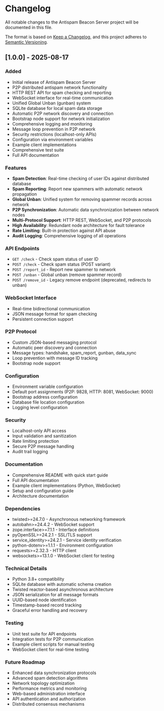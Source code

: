 # Changelog

All notable changes to the Antispam Beacon Server project will be documented in this file.

The format is based on [Keep a Changelog](https://keepachangelog.com/en/1.0.0/),
and this project adheres to [Semantic Versioning](https://semver.org/spec/v2.0.0.html).

## [1.0.0] - 2025-08-17

### Added
- Initial release of Antispam Beacon Server
- P2P distributed antispam network functionality
- HTTP REST API for spam checking and reporting
- WebSocket interface for real-time communication
- Unified Global Unban (gunban) system
- SQLite database for local spam data storage
- Automatic P2P network discovery and connection
- Bootstrap node support for network initialization
- Comprehensive logging and monitoring
- Message loop prevention in P2P network
- Security restrictions (localhost-only APIs)
- Configuration via environment variables
- Example client implementations
- Comprehensive test suite
- Full API documentation

### Features
- **Spam Detection**: Real-time checking of user IDs against distributed database
- **Spam Reporting**: Report new spammers with automatic network propagation
- **Global Unban**: Unified system for removing spammer records across network
- **P2P Synchronization**: Automatic data synchronization between network nodes
- **Multi-Protocol Support**: HTTP REST, WebSocket, and P2P protocols
- **High Availability**: Redundant node architecture for fault tolerance
- **Rate Limiting**: Built-in protection against API abuse
- **Audit Logging**: Comprehensive logging of all operations

### API Endpoints
- `GET /check` - Check spam status of user ID
- `POST /check` - Check spam status (POST variant)
- `POST /report_id` - Report new spammer to network
- `POST /unban` - Global unban (remove spammer record)
- `POST /remove_id` - Legacy remove endpoint (deprecated, redirects to unban)

### WebSocket Interface
- Real-time bidirectional communication
- JSON message format for spam checking
- Persistent connection support

### P2P Protocol
- Custom JSON-based messaging protocol
- Automatic peer discovery and connection
- Message types: handshake, spam_report, gunban, data_sync
- Loop prevention with message ID tracking
- Bootstrap node support

### Configuration
- Environment variable configuration
- Default port assignments (P2P: 9828, HTTP: 8081, WebSocket: 9000)
- Bootstrap address configuration
- Database file location configuration
- Logging level configuration

### Security
- Localhost-only API access
- Input validation and sanitization
- Rate limiting protection
- Secure P2P message handling
- Audit trail logging

### Documentation
- Comprehensive README with quick start guide
- Full API documentation
- Example client implementations (Python, WebSocket)
- Setup and configuration guide
- Architecture documentation

### Dependencies
- twisted>=24.7.0 - Asynchronous networking framework
- autobahn>=24.4.2 - WebSocket support
- zope.interface>=7.1.1 - Interface definitions
- pyOpenSSL>=24.2.1 - SSL/TLS support
- service_identity>=24.2.1 - Service identity verification
- python-dotenv>=1.1.1 - Environment configuration
- requests>=2.32.3 - HTTP client
- websockets>=13.1.0 - WebSocket client for testing

### Technical Details
- Python 3.8+ compatibility
- SQLite database with automatic schema creation
- Twisted reactor-based asynchronous architecture
- JSON serialization for all message formats
- UUID-based node identification
- Timestamp-based record tracking
- Graceful error handling and recovery

### Testing
- Unit test suite for API endpoints
- Integration tests for P2P communication
- Example client scripts for manual testing
- WebSocket client for real-time testing

### Future Roadmap
- Enhanced data synchronization protocols
- Advanced spam detection algorithms
- Network topology optimization
- Performance metrics and monitoring
- Web-based administration interface
- API authentication and authorization
- Distributed consensus mechanisms
